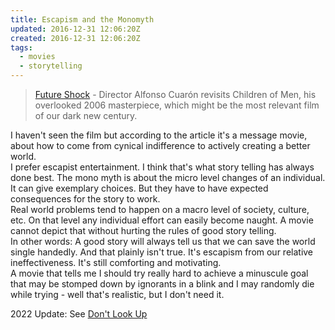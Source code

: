 ```yaml
---
title: Escapism and the Monomyth
updated: 2016-12-31 12:06:20Z
created: 2016-12-31 12:06:20Z
tags:
  - movies
  - storytelling
---
```


> [Future Shock](http://www.vulture.com/2016/12/children-of-men-alfonso-cuaron-c-v-r.html) - Director Alfonso Cuarón revisits Children of Men, his overlooked 2006 masterpiece, which might be the most relevant film of our dark new century.


I haven't seen the film but according to the article it's a message movie, about how to come from cynical indifference to actively creating a better world.<br>
I prefer escapist entertainment. I think that's what story telling has always done best. The mono myth is about the micro level changes of an individual. It can give exemplary choices. But they have to have expected consequences for the story to work.<br>
Real world problems tend to happen on a macro level of society, culture, etc. On that level any individual effort can easily become naught. A movie cannot depict that without hurting the rules of good story telling.<br>
In other words: A good story will always tell us that we can save the world single handedly. And that plainly isn't true. It's escapism from our relative ineffectiveness. It's still comforting and motivating.<br>
A movie that tells me I should try really hard to achieve a minuscule goal that may be stomped down by ignorants in a blink and I may randomly die while trying - well that's realistic, but I don't need it.

2022 Update: See [Don't Look Up](	https://en.wikipedia.org/wiki/Don%27t_Look_Up)


